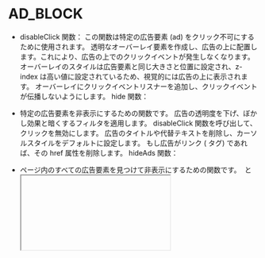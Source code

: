 # AD_BLOCK

- disableClick 関数：
  この関数は特定の広告要素 (ad) をクリック不可にするために使用されます。
  透明なオーバーレイ要素を作成し、広告の上に配置します。これにより、広告の上でのクリックイベントが発生しなくなります。
  オーバーレイのスタイルは広告要素と同じ大きさと位置に設定され、z-index は高い値に設定されているため、視覚的には広告の上に表示されます。
  オーバーレイにクリックイベントリスナーを追加し、クリックイベントが伝播しないようにします。
  hide 関数：

- 特定の広告要素を非表示にするための関数です。
  広告の透明度を下げ、ぼかし効果と暗くするフィルタを適用します。
  disableClick 関数を呼び出して、クリックを無効にします。
  広告のタイトルや代替テキストを削除し、カーソルスタイルをデフォルトに設定します。
  もし広告がリンク (<a> タグ) であれば、その href 属性を削除します。
  hideAds 関数：

- ページ内のすべての広告要素を見つけて非表示にするための関数です。
  <img> と <iframe> タグを検索し、広告としてマークされているもの（alt 属性やクラス名、タイトル、aria-label 属性などで識別）を非表示にします。
  最後の部分：

- hideAds 関数を呼び出し、ページ上のすべての広告を初期に非表示にします。
  setInterval 関数を使い、100 ミリ秒ごとに hideAds 関数を繰り返し実行します。これにより、新たに読み込まれる広告も非表示にできます。
